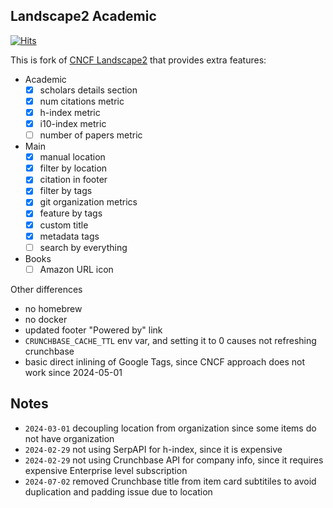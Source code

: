 ## Landscape2 Academic 

[![Hits](https://hits.seeyoufarm.com/api/count/incr/badge.svg?url=https%3A%2F%2Fgithub.com%2Fopen-neuroscience-foundation%2Flandscape2-academic&count_bg=%2379C83D&title_bg=%23555555&icon=&icon_color=%23E7E7E7&title=hits&edge_flat=false)](https://hits.seeyoufarm.com)

This is fork of [CNCF Landscape2](http://github.com/cncf/landscape2) that provides extra features:

- Academic
    - [x] scholars details section
    - [x] num citations metric
    - [x] h-index metric
    - [x] i10-index metric
    - [ ] number of papers metric
- Main
    - [x] manual location
    - [x] filter by location
    - [x] citation in footer
    - [x] filter by tags
    - [x] git organization metrics
    - [x] feature by tags
    - [x] custom title
    - [x] metadata tags
    - [ ] search by everything
- Books
    - [ ] Amazon URL icon

Other differences
- no homebrew
- no docker
- updated footer "Powered by" link
- `CRUNCHBASE_CACHE_TTL` env var, and setting it to 0 causes not refreshing crunchbase
- basic direct inlining of Google Tags, since CNCF approach does not work since 2024-05-01

## Notes

- `2024-03-01` decoupling location from organization since some items do not have organization
- `2024-02-29` not using SerpAPI for h-index, since it is expensive
- `2024-02-29` not using Crunchbase API for company info, since it requires expensive Enterprise level subscription
- `2024-07-02` removed Crunchbase title from item card subtitiles to avoid duplication and padding issue due to location
